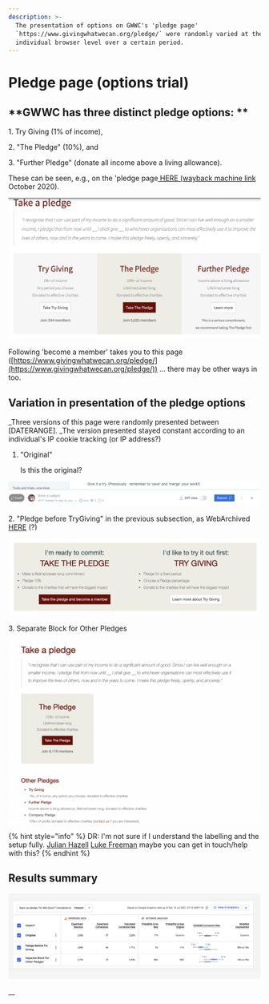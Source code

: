 ```yaml
---
description: >-
  The presentation of options on GWWC's 'pledge page'
  `https://www.givingwhatwecan.org/pledge/` were randomly varied at the
  individual browser level over a certain period.
---
```


# Pledge page (options trial)

## **GWWC has three distinct pledge options: **

1\. Try Giving (1% of income),&#x20;

2\. "The Pledge" (10%), and&#x20;

3\. "Further Pledge" (donate all income above a living allowance).

These can be seen, e.g., on the 'pledge page[ HERE (wayback machine link](https://web.archive.org/web/20201001001547/https://www.givingwhatwecan.org/pledge/) October 2020).

![Pledge page ?"Separate Block for Other Pledges"?](<../../.gitbook/assets/image (10).png>)



Following 'become a member' takes you to this page ([https://www.givingwhatwecan.org/pledge/](https://www.givingwhatwecan.org/pledge/)) ... there may be other ways in too.



## Variation in presentation of the pledge options

_Three versions of this page were randomly presented between \[DATERANGE]. _The version presented stayed constant according to an individual's IP cookie tracking (or IP address?)



1.  "Original"

    Is this the original?

![](<../../.gitbook/assets/image (2).png>)

2\. "Pledge before TryGiving" in the previous subsection, as WebArchived [HERE](https://web.archive.org/web/20200618222645/https://www.givingwhatwecan.org/pledge/) (?)

![](<../../.gitbook/assets/image (12).png>)

3\. Separate Block for Other Pledges

![](<../../.gitbook/assets/image (7).png>)

{% hint style="info" %}
DR: I'm not sure if I understand the labelling and the setup fully. [Julian Hazell](https://app.gitbook.com/u/5r4JrDxg4Gb3ZrYJYfN2YWU2v6H2 "mention") [Luke Freeman](https://app.gitbook.com/u/ljuM97uRtMeH7IhMq9MSN1kuPcC3 "mention") maybe you can get in touch/help with this?
{% endhint %}



## Results summary

![](<../../.gitbook/assets/image (11).png>)

__



